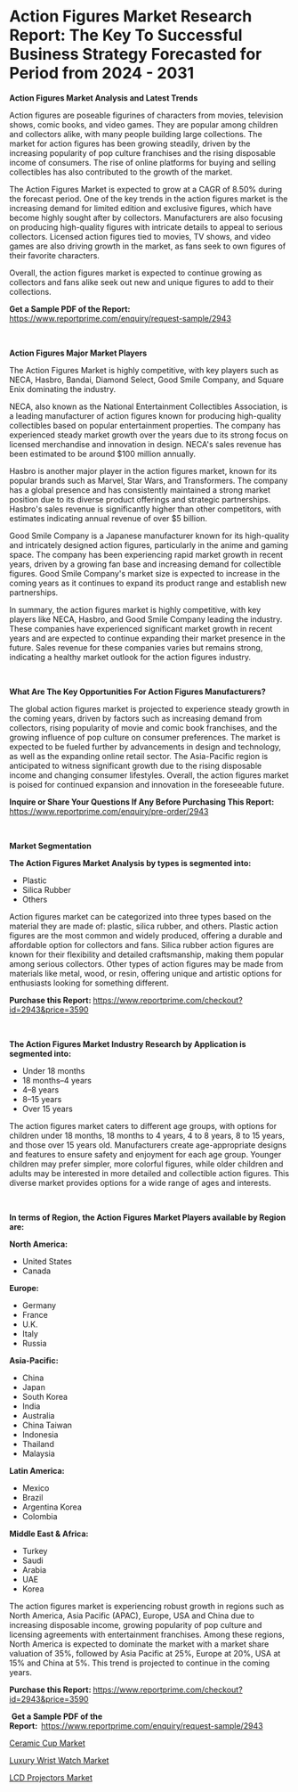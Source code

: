 <p><h1>Action Figures Market Research Report: The Key To Successful Business Strategy Forecasted for Period from 2024 - 2031</h1></p><p><strong>Action Figures Market Analysis and Latest Trends</strong></p>
<p><p>Action figures are poseable figurines of characters from movies, television shows, comic books, and video games. They are popular among children and collectors alike, with many people building large collections. The market for action figures has been growing steadily, driven by the increasing popularity of pop culture franchises and the rising disposable income of consumers. The rise of online platforms for buying and selling collectibles has also contributed to the growth of the market.</p><p>The Action Figures Market is expected to grow at a CAGR of 8.50% during the forecast period. One of the key trends in the action figures market is the increasing demand for limited edition and exclusive figures, which have become highly sought after by collectors. Manufacturers are also focusing on producing high-quality figures with intricate details to appeal to serious collectors. Licensed action figures tied to movies, TV shows, and video games are also driving growth in the market, as fans seek to own figures of their favorite characters.</p><p>Overall, the action figures market is expected to continue growing as collectors and fans alike seek out new and unique figures to add to their collections.</p></p>
<p><strong>Get a Sample PDF of the Report:&nbsp;</strong> <a href="https://www.reportprime.com/enquiry/request-sample/2943">https://www.reportprime.com/enquiry/request-sample/2943</a></p>
<p>&nbsp;</p>
<p><strong>Action Figures Major Market Players</strong></p>
<p><p>The Action Figures Market is highly competitive, with key players such as NECA, Hasbro, Bandai, Diamond Select, Good Smile Company, and Square Enix dominating the industry. </p><p>NECA, also known as the National Entertainment Collectibles Association, is a leading manufacturer of action figures known for producing high-quality collectibles based on popular entertainment properties. The company has experienced steady market growth over the years due to its strong focus on licensed merchandise and innovation in design. NECA's sales revenue has been estimated to be around $100 million annually.</p><p>Hasbro is another major player in the action figures market, known for its popular brands such as Marvel, Star Wars, and Transformers. The company has a global presence and has consistently maintained a strong market position due to its diverse product offerings and strategic partnerships. Hasbro's sales revenue is significantly higher than other competitors, with estimates indicating annual revenue of over $5 billion.</p><p>Good Smile Company is a Japanese manufacturer known for its high-quality and intricately designed action figures, particularly in the anime and gaming space. The company has been experiencing rapid market growth in recent years, driven by a growing fan base and increasing demand for collectible figures. Good Smile Company's market size is expected to increase in the coming years as it continues to expand its product range and establish new partnerships.</p><p>In summary, the action figures market is highly competitive, with key players like NECA, Hasbro, and Good Smile Company leading the industry. These companies have experienced significant market growth in recent years and are expected to continue expanding their market presence in the future. Sales revenue for these companies varies but remains strong, indicating a healthy market outlook for the action figures industry.</p></p>
<p>&nbsp;</p>
<p><strong>What Are The Key Opportunities For Action Figures Manufacturers?</strong></p>
<p><p>The global action figures market is projected to experience steady growth in the coming years, driven by factors such as increasing demand from collectors, rising popularity of movie and comic book franchises, and the growing influence of pop culture on consumer preferences. The market is expected to be fueled further by advancements in design and technology, as well as the expanding online retail sector. The Asia-Pacific region is anticipated to witness significant growth due to the rising disposable income and changing consumer lifestyles. Overall, the action figures market is poised for continued expansion and innovation in the foreseeable future.</p></p>
<p><strong>Inquire or Share Your Questions If Any Before Purchasing This Report:</strong> <a href="https://www.reportprime.com/enquiry/pre-order/2943">https://www.reportprime.com/enquiry/pre-order/2943</a></p>
<p>&nbsp;</p>
<p><strong>Market Segmentation</strong></p>
<p><strong>The Action Figures Market Analysis by types is segmented into:</strong></p>
<p><ul><li>Plastic</li><li>Silica Rubber</li><li>Others</li></ul></p>
<p><p>Action figures market can be categorized into three types based on the material they are made of: plastic, silica rubber, and others. Plastic action figures are the most common and widely produced, offering a durable and affordable option for collectors and fans. Silica rubber action figures are known for their flexibility and detailed craftsmanship, making them popular among serious collectors. Other types of action figures may be made from materials like metal, wood, or resin, offering unique and artistic options for enthusiasts looking for something different.</p></p>
<p><strong>Purchase this Report:&nbsp;</strong><a href="https://www.reportprime.com/checkout?id=2943&price=3590">https://www.reportprime.com/checkout?id=2943&price=3590</a></p>
<p>&nbsp;</p>
<p><strong>The Action Figures Market Industry Research by Application is segmented into:</strong></p>
<p><ul><li>Under 18 months</li><li>18 months–4 years</li><li>4–8 years</li><li>8–15 years</li><li>Over 15 years</li></ul></p>
<p><p>The action figures market caters to different age groups, with options for children under 18 months, 18 months to 4 years, 4 to 8 years, 8 to 15 years, and those over 15 years old. Manufacturers create age-appropriate designs and features to ensure safety and enjoyment for each age group. Younger children may prefer simpler, more colorful figures, while older children and adults may be interested in more detailed and collectible action figures. This diverse market provides options for a wide range of ages and interests.</p></p>
<p>&nbsp;</p>
<p><strong>In terms of Region, the Action Figures Market Players available by Region are:</strong></p>
<p>
    <p> <strong> North America: </strong>
        <ul>
            <li>United States</li>
            <li>Canada</li>
        </ul>
        </p> 
    <p> <strong> Europe: </strong>
        <ul>
            <li>Germany</li>
            <li>France</li>
            <li>U.K.</li>
            <li>Italy</li>
            <li>Russia</li>
        </ul>
        </p> 
    <p> <strong> Asia-Pacific: </strong>
        <ul>
            <li>China</li>
            <li>Japan</li>
            <li>South Korea</li>
            <li>India</li>
            <li>Australia</li>
            <li>China Taiwan</li>
            <li>Indonesia</li>
            <li>Thailand</li>
            <li>Malaysia</li>
        </ul>
        </p> 
    <p> <strong> Latin America: </strong>
        <ul>
            <li>Mexico</li>
            <li>Brazil</li>
            <li>Argentina Korea</li>
            <li>Colombia</li>
        </ul>
        </p> 
    <p> <strong> Middle East & Africa: </strong>
        <ul>
            <li>Turkey</li>
            <li>Saudi</li>
            <li>Arabia</li>
            <li>UAE</li>
            <li>Korea</li>
        </ul>
    </p>
    </p>
<p><p>The action figures market is experiencing robust growth in regions such as North America, Asia Pacific (APAC), Europe, USA and China due to increasing disposable income, growing popularity of pop culture and licensing agreements with entertainment franchises. Among these regions, North America is expected to dominate the market with a market share valuation of 35%, followed by Asia Pacific at 25%, Europe at 20%, USA at 15% and China at 5%. This trend is projected to continue in the coming years.</p></p>
<p><strong>Purchase this Report: </strong><a href="https://www.reportprime.com/checkout?id=2943&price=3590">https://www.reportprime.com/checkout?id=2943&price=3590</a></p>
<p>&nbsp;<strong>Get a Sample PDF of the Report:&nbsp;&nbsp;</strong><a href="https://www.reportprime.com/enquiry/request-sample/2943">https://www.reportprime.com/enquiry/request-sample/2943</a></p>
<p><strong></strong></p>
<p><p><a href="https://github.com/wwwkeltoum/Market-Research-Report-List-2/blob/main/ceramic-cup-market.md">Ceramic Cup Market</a></p><p><a href="https://github.com/gamblestampleyjenny50m5sl6/Market-Research-Report-List-1/blob/main/luxury-wrist-watch-market.md">Luxury Wrist Watch Market</a></p><p><a href="https://github.com/nicholepatriciadoylenwnrjr0/Market-Research-Report-List-1/blob/main/lcd-projectors-market.md">LCD Projectors Market</a></p></p>